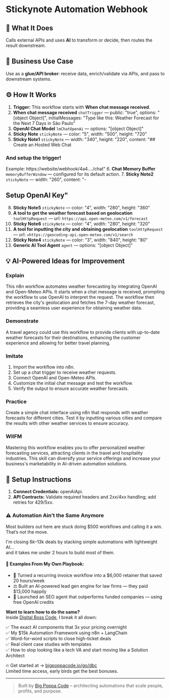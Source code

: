 # Stickynote Automation Webhook
## 🚀 What It Does
Calls external APIs and uses **AI** to transform or decide, then routes the result downstream.

## 💼 Business Use Case
Use as a **glue/API broker**: receive data, enrich/validate via APIs, and pass to downstream systems.

## ⚙️ How It Works
1. **Trigger:** This workflow starts with **When chat message received**.
2. **When chat message received** `chatTrigger` — public: "true", options: "[object Object]", initialMessages: "Type like this: Weather Forecast for the Next 7 Days in São Paulo"
3. **OpenAI Chat Model** `lmChatOpenAi` — options: "[object Object]"
4. **Sticky Note** `stickyNote` — color: "5", width: "500", height: "720"
5. **Sticky Note1** `stickyNote` — width: "340", height: "220", content: "## Create an Hosted Web Chat

### And setup the trigger!

Example: https://website/webhook/4a4..../chat"
6. **Chat Memory Buffer** `memoryBufferWindow` — configured for its default action.
7. **Sticky Note2** `stickyNote` — width: "260", content: "-


## Setup OpenAI Key"
8. **Sticky Note5** `stickyNote` — color: "4", width: "280", height: "360"
9. **A tool to get the weather forecast based on geolocation** `toolHttpRequest` — url: `https://api.open-meteo.com/v1/forecast`
10. **Sticky Note6** `stickyNote` — color: "4", width: "280", height: "320"
11. **A tool for inputting the city and obtaining geolocation** `toolHttpRequest` — url: `=https://geocoding-api.open-meteo.com/v1/search`
12. **Sticky Note4** `stickyNote` — color: "3", width: "840", height: "80"
13. **Generic AI Tool Agent** `agent` — options: "[object Object]"

## 💡 AI-Powered Ideas for Improvement
### Explain
This n8n workflow automates weather forecasting by integrating OpenAI and Open-Meteo APIs. It starts when a chat message is received, prompting the workflow to use OpenAI to interpret the request. The workflow then retrieves the city's geolocation and fetches the 7-day weather forecast, providing a seamless user experience for obtaining weather data.

### Demonstrate
A travel agency could use this workflow to provide clients with up-to-date weather forecasts for their destinations, enhancing the customer experience and allowing for better travel planning.

### Imitate
1. Import the workflow into n8n.
2. Set up a chat trigger to receive weather requests.
3. Connect OpenAI and Open-Meteo APIs.
4. Customize the initial chat message and test the workflow.
5. Verify the output to ensure accurate weather forecasts.

### Practice
Create a simple chat interface using n8n that responds with weather forecasts for different cities. Test it by inputting various cities and compare the results with other weather services to ensure accuracy.

### WIIFM
Mastering this workflow enables you to offer personalized weather forecasting services, attracting clients in the travel and hospitality industries. This skill can diversify your service offerings and increase your business's marketability in AI-driven automation solutions.

## 🔧 Setup Instructions
1. **Connect Credentials:** openAiApi.
2. **API Contracts:** Validate required headers and 2xx/4xx handling; add retries for 429/5xx.

### ⚠️ Automation Ain’t the Same Anymore

Most builders out here are stuck doing $500 workflows and calling it a win.  
That’s not the move.  

I'm closing $6k–$13k deals by stacking simple automations with lightweight AI...  
and it takes me under 2 hours to build most of them.

#### 🧠 Examples From My Own Playbook:
- 🔁 Turned a recurring invoice workflow into a $6,000 retainer that saved 20 hours/week  
- ⚖️ Built an AI-powered lead gen engine for law firms — they paid $13,000 happily  
- 🚀 Launched an SEO agent that outperforms funded companies — using free OpenAI credits  

**Want to learn how to do the same?**  
Inside [Digital Boss Code](https://bigpoppacode.io/go/dbc), I break it all down:

✅ The exact AI components that 3x your pricing overnight  
✅ My $15k Automation Framework using n8n + LangChain  
✅ Word-for-word scripts to close high-ticket deals  
✅ Real client case studies with templates  
✅ How to stop looking like a tech VA and start moving like a Solution Architect  

🔥 Get started at → [bigpoppacode.io/go/dbc](https://bigpoppacode.io/go/dbc)  
Limited time access, early birds get the best bonuses.

---
> Built by [Big Poppa Code](https://bigpoppacode.io) – architecting automations that scale people, profits, and purpose.
